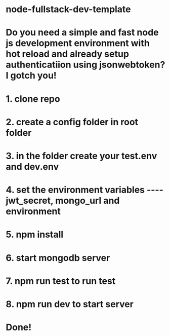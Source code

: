 # node-fullstack-dev-template
# Do you need a simple and fast node js development environment with hot reload and already setup authenticatiion using jsonwebtoken? I gotch you!

# 1. clone repo
# 2. create a config folder in root folder
# 3. in the folder create your test.env and dev.env
# 4. set the environment variables  ---- jwt_secret, mongo_url and environment
# 5. npm install
# 6. start mongodb server
# 7. npm run test to run test
# 8. npm  run dev to start server
# Done!
